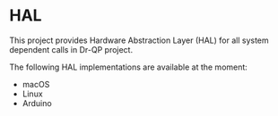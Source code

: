 # HAL

This project provides Hardware Abstraction Layer (HAL) for all system dependent calls in Dr-QP project.

The following HAL implementations are available at the moment:
- macOS
- Linux 
- Arduino

